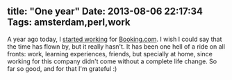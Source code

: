title: "One year"
Date: 2013-08-06 22:17:34
Tags: amsterdam,perl,work
---
A year ago today, I <a href="/blog/another-day-another-dawn.html">started working</a> for <a
href="http://booking.com">Booking.com</a>. I wish I could say that the time has
flown by, but it really hasn't. It has been one hell of a ride on all fronts:
work, learning experiences, friends, but specially at home, since working for
this company didn't come without a complete life change. So far so good, and for
that I'm grateful :)

